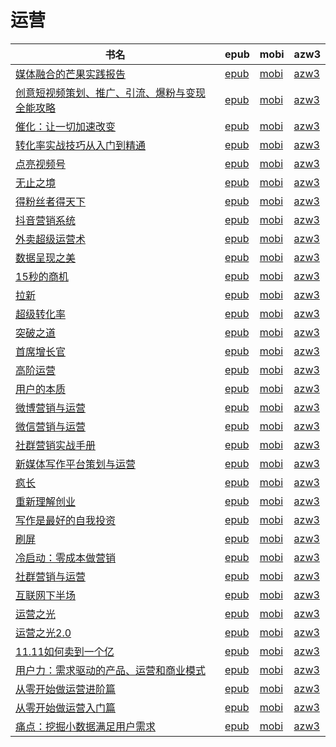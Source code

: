 # 运营

| 书名 | epub | mobi | azw3 |
| --- | --- | --- | --- |
| [媒体融合的芒果实践报告](http://ct.dalanmei.com/f/31084289-771229381-92e3f0) | [epub](http://ct.dalanmei.com/f/31084289-771229381-92e3f0) | [mobi](http://ct.dalanmei.com/f/31084289-771240970-25c5ff) | [azw3](http://ct.dalanmei.com/f/31084289-771233015-41110d) |
| [创意短视频策划、推广、引流、爆粉与变现全能攻略](http://ct.dalanmei.com/f/31084289-570152052-02a873) | [epub](http://ct.dalanmei.com/f/31084289-570152052-02a873) | [mobi](http://ct.dalanmei.com/f/31084289-570357805-d00688) | [azw3](http://ct.dalanmei.com/f/31084289-571406035-2a4aca) |
| [催化：让一切加速改变](http://ct.dalanmei.com/f/31084289-570123000-10cf45) | [epub](http://ct.dalanmei.com/f/31084289-570123000-10cf45) | [mobi](http://ct.dalanmei.com/f/31084289-570266798-155dbc) | [azw3](http://ct.dalanmei.com/f/31084289-571407314-e7a2c0) |
| [转化率实战技巧从入门到精通](http://ct.dalanmei.com/f/31084289-570125246-8c4dd7) | [epub](http://ct.dalanmei.com/f/31084289-570125246-8c4dd7) | [mobi](http://ct.dalanmei.com/f/31084289-570267923-af33f7) | [azw3](http://ct.dalanmei.com/f/31084289-571407607-e0f2f2) |
| [点亮视频号](http://ct.dalanmei.com/f/31084289-570127608-253efb) | [epub](http://ct.dalanmei.com/f/31084289-570127608-253efb) | [mobi](http://ct.dalanmei.com/f/31084289-570269866-82b257) | [azw3](http://ct.dalanmei.com/f/31084289-571409624-23d3cc) |
| [无止之境](http://ct.dalanmei.com/f/31084289-570108741-8ce4b5) | [epub](http://ct.dalanmei.com/f/31084289-570108741-8ce4b5) | [mobi](http://ct.dalanmei.com/f/31084289-570259243-50c09f) | [azw3](http://ct.dalanmei.com/f/31084289-571416278-67f3c9) |
| [得粉丝者得天下](http://ct.dalanmei.com/f/31084289-571732253-7c8d56) | [epub](http://ct.dalanmei.com/f/31084289-571732253-7c8d56) | [mobi](http://ct.dalanmei.com/f/31084289-572017217-e28c35) | [azw3](http://ct.dalanmei.com/f/31084289-572083490-fdcbb2) |
| [抖音营销系统](http://ct.dalanmei.com/f/31084289-571723407-918708) | [epub](http://ct.dalanmei.com/f/31084289-571723407-918708) | [mobi](http://ct.dalanmei.com/f/31084289-572112595-fce693) | [azw3](http://ct.dalanmei.com/f/31084289-572116706-aef1e6) |
| [外卖超级运营术](http://ct.dalanmei.com/f/31084289-571715341-8c9687) | [epub](http://ct.dalanmei.com/f/31084289-571715341-8c9687) | [mobi](http://ct.dalanmei.com/f/31084289-572113897-56891e) | [azw3](http://ct.dalanmei.com/f/31084289-572122147-14e6e3) |
| [数据呈现之美](http://ct.dalanmei.com/f/31084289-571711691-bc5603) | [epub](http://ct.dalanmei.com/f/31084289-571711691-bc5603) | [mobi](http://ct.dalanmei.com/f/31084289-572114705-daa143) | [azw3](http://ct.dalanmei.com/f/31084289-572133532-3de8f9) |
| [15秒的商机](http://ct.dalanmei.com/f/31084289-571655365-26bd3d) | [epub](http://ct.dalanmei.com/f/31084289-571655365-26bd3d) | [mobi](http://ct.dalanmei.com/f/31084289-572117031-15ae13) | [azw3](http://ct.dalanmei.com/f/31084289-572179145-ec7ddf) |
| [拉新](http://ct.dalanmei.com/f/31084289-571649404-6f2ceb) | [epub](http://ct.dalanmei.com/f/31084289-571649404-6f2ceb) | [mobi](http://ct.dalanmei.com/f/31084289-572120165-e92266) | [azw3](http://ct.dalanmei.com/f/31084289-572180376-4e5d08) |
| [超级转化率](http://ct.dalanmei.com/f/31084289-571639106-cd4386) | [epub](http://ct.dalanmei.com/f/31084289-571639106-cd4386) | [mobi](http://ct.dalanmei.com/f/31084289-572120722-381163) | [azw3](http://ct.dalanmei.com/f/31084289-572181327-8e5fc3) |
| [突破之道](http://ct.dalanmei.com/f/31084289-571546968-d63798) | [epub](http://ct.dalanmei.com/f/31084289-571546968-d63798) | [mobi](http://ct.dalanmei.com/f/31084289-571816008-139078) | [azw3](http://ct.dalanmei.com/f/31084289-572197970-b2a284) |
| [首席增长官](http://ct.dalanmei.com/f/31084289-571513198-3de833) | [epub](http://ct.dalanmei.com/f/31084289-571513198-3de833) | [mobi](http://ct.dalanmei.com/f/31084289-571776834-877fa9) | [azw3](http://ct.dalanmei.com/f/31084289-571922408-d52288) |
| [高阶运营](http://ct.dalanmei.com/f/31084289-571518476-6e92fe) | [epub](http://ct.dalanmei.com/f/31084289-571518476-6e92fe) | [mobi](http://ct.dalanmei.com/f/31084289-571778601-f094a5) | [azw3](http://ct.dalanmei.com/f/31084289-571923753-654699) |
| [用户的本质](http://ct.dalanmei.com/f/31084289-571522235-102d10) | [epub](http://ct.dalanmei.com/f/31084289-571522235-102d10) | [mobi](http://ct.dalanmei.com/f/31084289-571778847-a31f9b) | [azw3](http://ct.dalanmei.com/f/31084289-571925286-cac7cf) |
| [微博营销与运营](http://ct.dalanmei.com/f/31084289-571538814-cf3f51) | [epub](http://ct.dalanmei.com/f/31084289-571538814-cf3f51) | [mobi](http://ct.dalanmei.com/f/31084289-571806966-d17f14) | [azw3](http://ct.dalanmei.com/f/31084289-571991959-793a21) |
| [微信营销与运营](http://ct.dalanmei.com/f/31084289-571538847-21965c) | [epub](http://ct.dalanmei.com/f/31084289-571538847-21965c) | [mobi](http://ct.dalanmei.com/f/31084289-571806983-a0386a) | [azw3](http://ct.dalanmei.com/f/31084289-571991978-1c25b3) |
| [社群营销实战手册](http://ct.dalanmei.com/f/31084289-571539014-02da89) | [epub](http://ct.dalanmei.com/f/31084289-571539014-02da89) | [mobi](http://ct.dalanmei.com/f/31084289-571807089-747729) | [azw3](http://ct.dalanmei.com/f/31084289-571992045-b35b3d) |
| [新媒体写作平台策划与运营](http://ct.dalanmei.com/f/31084289-571539255-ac39f8) | [epub](http://ct.dalanmei.com/f/31084289-571539255-ac39f8) | [mobi](http://ct.dalanmei.com/f/31084289-571807201-de8213) | [azw3](http://ct.dalanmei.com/f/31084289-571992193-bf88fc) |
| [疯长](http://ct.dalanmei.com/f/31084289-571547095-27d940) | [epub](http://ct.dalanmei.com/f/31084289-571547095-27d940) | [mobi](http://ct.dalanmei.com/f/31084289-571816076-b2a9b6) | [azw3](http://ct.dalanmei.com/f/31084289-572052192-dd57ef) |
| [重新理解创业](http://ct.dalanmei.com/f/31084289-571549439-b6cb4e) | [epub](http://ct.dalanmei.com/f/31084289-571549439-b6cb4e) | [mobi](http://ct.dalanmei.com/f/31084289-571831369-2249b3) | [azw3](http://ct.dalanmei.com/f/31084289-572065256-b7c4c4) |
| [写作是最好的自我投资](http://ct.dalanmei.com/f/31084289-571549606-e28461) | [epub](http://ct.dalanmei.com/f/31084289-571549606-e28461) | [mobi](http://ct.dalanmei.com/f/31084289-571832938-eafbba) | [azw3](http://ct.dalanmei.com/f/31084289-572065546-f50463) |
| [刷屏](http://ct.dalanmei.com/f/31084289-571549912-f58951) | [epub](http://ct.dalanmei.com/f/31084289-571549912-f58951) | [mobi](http://ct.dalanmei.com/f/31084289-571838060-fb439f) | [azw3](http://ct.dalanmei.com/f/31084289-572065936-3ffdb6) |
| [冷启动：零成本做营销](http://ct.dalanmei.com/f/31084289-571558271-1a9320) | [epub](http://ct.dalanmei.com/f/31084289-571558271-1a9320) | [mobi](http://ct.dalanmei.com/f/31084289-571916740-8a7d4c) | [azw3](http://ct.dalanmei.com/f/31084289-572074931-2899df) |
| [社群营销与运营](http://ct.dalanmei.com/f/31084289-571561831-80186b) | [epub](http://ct.dalanmei.com/f/31084289-571561831-80186b) | [mobi](http://ct.dalanmei.com/f/31084289-571989655-ab4204) | [azw3](http://ct.dalanmei.com/f/31084289-571840649-f7c09a) |
| [互联网下半场](http://ct.dalanmei.com/f/31084289-571581687-1895a9) | [epub](http://ct.dalanmei.com/f/31084289-571581687-1895a9) | [mobi](http://ct.dalanmei.com/f/31084289-571736891-3f1538) | [azw3](http://ct.dalanmei.com/f/31084289-571861369-94dde0) |
| [运营之光](http://ct.dalanmei.com/f/31084289-571507043-819773) | [epub](http://ct.dalanmei.com/f/31084289-571507043-819773) | [mobi](http://ct.dalanmei.com/f/31084289-571775736-da5ea3) | [azw3](http://ct.dalanmei.com/f/31084289-571875909-31cf95) |
| [运营之光2.0](http://ct.dalanmei.com/f/31084289-571507092-c4c779) | [epub](http://ct.dalanmei.com/f/31084289-571507092-c4c779) | [mobi](http://ct.dalanmei.com/f/31084289-571775737-4165fc) | [azw3](http://ct.dalanmei.com/f/31084289-571875925-1a0930) |
| [11.11如何卖到一个亿](http://ct.dalanmei.com/f/31084289-571522457-a0d79c) | [epub](http://ct.dalanmei.com/f/31084289-571522457-a0d79c) | [mobi](http://ct.dalanmei.com/f/31084289-571779000-26905a) | [azw3](http://ct.dalanmei.com/f/31084289-571878667-eef0cf) |
| [用户力：需求驱动的产品、运营和商业模式](http://ct.dalanmei.com/f/31084289-571424046-d8eafc) | [epub](http://ct.dalanmei.com/f/31084289-571424046-d8eafc) | [mobi](http://ct.dalanmei.com/f/31084289-571782669-8ccb36) | [azw3](http://ct.dalanmei.com/f/31084289-571883755-bad076) |
| [从零开始做运营进阶篇](http://ct.dalanmei.com/f/31084289-571424281-429558) | [epub](http://ct.dalanmei.com/f/31084289-571424281-429558) | [mobi](http://ct.dalanmei.com/f/31084289-571782775-066cc0) | [azw3](http://ct.dalanmei.com/f/31084289-571883878-356ecb) |
| [从零开始做运营入门篇](http://ct.dalanmei.com/f/31084289-571425984-b96054) | [epub](http://ct.dalanmei.com/f/31084289-571425984-b96054) | [mobi](http://ct.dalanmei.com/f/31084289-571783358-acaf7b) | [azw3](http://ct.dalanmei.com/f/31084289-571884380-123e3b) |
| [痛点：挖掘小数据满足用户需求](http://ct.dalanmei.com/f/31084289-571426004-8d0011) | [epub](http://ct.dalanmei.com/f/31084289-571426004-8d0011) | [mobi](http://ct.dalanmei.com/f/31084289-571783370-1471b1) | [azw3](http://ct.dalanmei.com/f/31084289-571884397-66d93c) |
